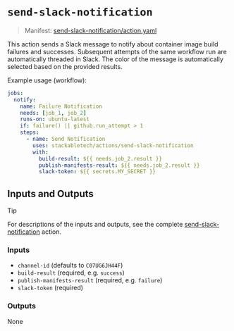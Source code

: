 # `send-slack-notification`

> Manifest: [send-slack-notification/action.yaml][send-slack-notification]

This action sends a Slack message to notify about container image build failures and successes.
Subsequent attempts of the same workflow run are automatically threaded in Slack.
The color of the message is automatically selected based on the provided results.

Example usage (workflow):

```yaml
jobs:
  notify:
    name: Failure Notification
    needs: [job_1, job_2]
    runs-on: ubuntu-latest
    if: failure() || github.run_attempt > 1
    steps:
      - name: Send Notification
        uses: stackabletech/actions/send-slack-notification
        with:
          build-result: ${{ needs.job_2.result }}
          publish-manifests-result: ${{ needs.job_2.result }}
          slack-token: ${{ secrets.MY_SECRET }}
```

## Inputs and Outputs

> [!TIP]
> For descriptions of the inputs and outputs, see the complete [send-slack-notification] action.

### Inputs

- `channel-id` (defaults to `C07UG6JH44F`)
- `build-result` (required, e.g. `success`)
- `publish-manifests-result` (required, e.g. `failure`)
- `slack-token` (required)

### Outputs

None

[send-slack-notification]: ./action.yaml
